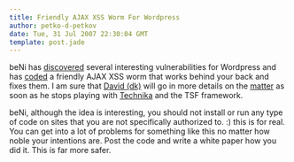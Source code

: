 ```yaml
---
title: Friendly AJAX XSS Worm For Wordpress
author: petko-d-petkov
date: Tue, 31 Jul 2007 22:30:04 GMT
template: post.jade
---
```


beNi has [discovered](http://mybeni.rootzilla.de/mybeNi/2007/wordpress_zeroday_vulnerability_roundhouse_kick_and_why_i_nearly_wrote_the_first_blog_worm/) several interesting vulnerabilities for Wordpress and has [coded](http://mybeni.rootzilla.de/mybeNi/2007/this_is_the_first_weblog_xss_worm/) a friendly AJAX XSS worm that works behind your back and fixes them. I am sure that [David (dk)](http://www.gnucitizen.org/about/dk) will go in more details on the [matter](http://blogsecurity.net) as soon as he stops playing with [Technika](/blog/technika) and the TSF framework.

beNi, although the idea is interesting, you should not install or run any type of code on sites that you are not specifically authorized to. :) this is for real. You can get into a lot of problems for something like this no matter how noble your intentions are. Post the code and write a white paper how you did it. This is far more safer.
